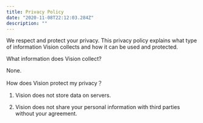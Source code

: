 ```yaml
---
title: Privacy Policy
date: "2020-11-08T22:12:03.284Z"
description: ""
---
```


We respect and protect your privacy. This privacy policy explains what type of information Vision collects and how it can be used and protected.

What information does Vision collect?

None.

How does Vision protect my privacy？

1. Vision does not store data on servers.

2. Vision does not share your personal information with third parties without your agreement.

